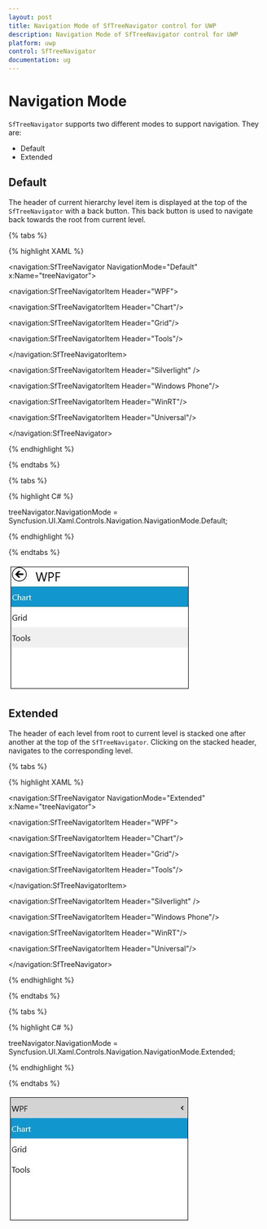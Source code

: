 ```yaml
---
layout: post
title: Navigation Mode of SfTreeNavigator control for UWP
description: Navigation Mode of SfTreeNavigator control for UWP
platform: uwp
control: SfTreeNavigator
documentation: ug
---
```


# Navigation Mode

`SfTreeNavigator` supports two different modes to support navigation. They are:

* Default 
* Extended

## Default

The header of current hierarchy level item is displayed at the top of the `SfTreeNavigator` with a back button. This back button is used to navigate back towards the root from current level.

{% tabs %}

{% highlight XAML %}

<navigation:SfTreeNavigator NavigationMode="Default" x:Name="treeNavigator">

<navigation:SfTreeNavigatorItem Header="WPF">

<navigation:SfTreeNavigatorItem Header="Chart"/>

<navigation:SfTreeNavigatorItem Header="Grid"/>

<navigation:SfTreeNavigatorItem Header="Tools"/>

</navigation:SfTreeNavigatorItem>

<navigation:SfTreeNavigatorItem Header="Silverlight" />

<navigation:SfTreeNavigatorItem Header="Windows Phone"/>

<navigation:SfTreeNavigatorItem Header="WinRT"/>

<navigation:SfTreeNavigatorItem Header="Universal"/>

</navigation:SfTreeNavigator>

{% endhighlight %}

{% endtabs %}

{% tabs %}

{% highlight C# %}

treeNavigator.NavigationMode = Syncfusion.UI.Xaml.Controls.Navigation.NavigationMode.Default;

{% endhighlight %}

{% endtabs %}

![](Navigation-Mode-images/Navigation-Mode-img1.jpeg)

## Extended

The header of each level from root to current level is stacked one after another at the top of the `SfTreeNavigator`. Clicking on the stacked header, navigates to the corresponding level.

{% tabs %}

{% highlight XAML %}

<navigation:SfTreeNavigator NavigationMode="Extended" x:Name="treeNavigator">

<navigation:SfTreeNavigatorItem Header="WPF">

<navigation:SfTreeNavigatorItem Header="Chart"/>

<navigation:SfTreeNavigatorItem Header="Grid"/>

<navigation:SfTreeNavigatorItem Header="Tools"/>

</navigation:SfTreeNavigatorItem>

<navigation:SfTreeNavigatorItem Header="Silverlight" />

<navigation:SfTreeNavigatorItem Header="Windows Phone"/>

<navigation:SfTreeNavigatorItem Header="WinRT"/>

<navigation:SfTreeNavigatorItem Header="Universal"/>

</navigation:SfTreeNavigator>

{% endhighlight %}

{% endtabs %}

{% tabs %}

{% highlight C# %}

treeNavigator.NavigationMode = Syncfusion.UI.Xaml.Controls.Navigation.NavigationMode.Extended;

{% endhighlight %}

{% endtabs %}

![](Navigation-Mode-images/Navigation-Mode-img2.jpeg)


